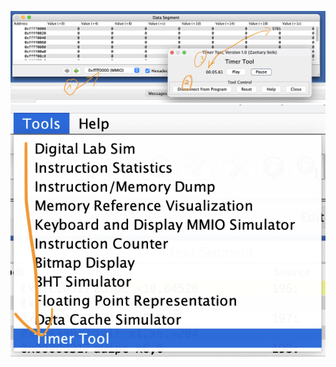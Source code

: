 


<img src=images/LAB5_TimerTool-reading.png width='' height='' > </img>
<img src=images/LAB5_TimerTool.png width='' height='' > </img>
